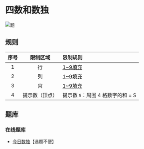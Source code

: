 # 四数和数独

![题](https://cn.sudoku.today/pic/03/foursum/63233_147323.png)

## 规则

| 序号  |  限制区域   | 限制规则                   |
|:---:|:-------:|:-----------------------|
|  1  |    行    | [1~9填充]                |
|  2  |    列    | [1~9填充]                |
|  3  |    宫    | [1~9填充]                |
|  4  | 提示数（顶点） | 提示数 `S`：周围 4 格数字的和 = S |

## 题库

### 在线题库

- [今日数独]【选题不便】

[1~9填充]: ../../../../rules.md#1to9填充

[今日数独]: https://cn.sudoku.today/g-group-sum-sudoku/
